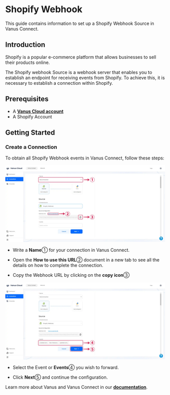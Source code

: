 # Shopify Webhook

This guide contains information to set up a Shopify Webhook Source in Vanus Connect.

## Introduction

Shopify is a popular e-commerce platform that allows businesses to sell their products online.

The Shopify webhook Source is a webhook server that enables you to establish an endpoint for receiving events from Shopify. To achieve this, it is necessary to establish a connection within Shopify.

## Prerequisites

- A [**Vanus Cloud account**](https://cloud.vanus.ai)
- A Shopify Account

## Getting Started

### Create a Connection

To obtain all Shopify Webhook events in Vanus Connect, follow these steps:

![shopify-webhook-source-1](images/shopify-webhook-source-1.webp)

- Write a **Name**① for your connection in Vanus Connect.

- Open the **How to use this URL**② document in a new tab to see all the details on how to complete the connection.

- Copy the Webhook URL by clicking on the **copy icon**③

![shopify-webhook-source-2](images/shopify-webhook-source-2.webp)

- Select the Event or **Events**④ you wish to forward.

- Click **Next**⑤ and continue the configuration.

Learn more about Vanus and Vanus Connect in our [**documentation**](https://docs.vanus.ai).
